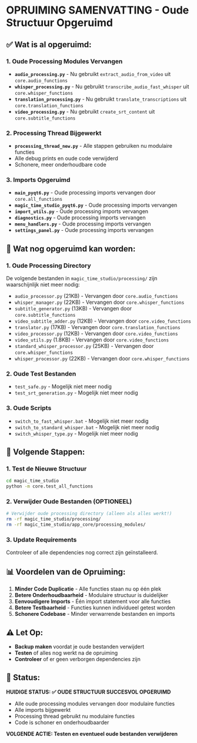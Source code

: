 # OPRUIMING SAMENVATTING - Oude Structuur Opgeruimd

## ✅ Wat is al opgeruimd:

### 1. **Oude Processing Modules Vervangen**
- **`audio_processing.py`** - Nu gebruikt `extract_audio_from_video` uit `core.audio_functions`
- **`whisper_processing.py`** - Nu gebruikt `transcribe_audio_fast_whisper` uit `core.whisper_functions`
- **`translation_processing.py`** - Nu gebruikt `translate_transcriptions` uit `core.translation_functions`
- **`video_processing.py`** - Nu gebruikt `create_srt_content` uit `core.subtitle_functions`

### 2. **Processing Thread Bijgewerkt**
- **`processing_thread_new.py`** - Alle stappen gebruiken nu modulaire functies
- Alle debug prints en oude code verwijderd
- Schonere, meer onderhoudbare code

### 3. **Imports Opgeruimd**
- **`main_pyqt6.py`** - Oude processing imports vervangen door `core.all_functions`
- **`magic_time_studio_pyqt6.py`** - Oude processing imports vervangen
- **`import_utils.py`** - Oude processing imports vervangen
- **`diagnostics.py`** - Oude processing imports vervangen
- **`menu_handlers.py`** - Oude processing imports vervangen
- **`settings_panel.py`** - Oude processing imports vervangen

## 🔄 Wat nog opgeruimd kan worden:

### 1. **Oude Processing Directory**
De volgende bestanden in `magic_time_studio/processing/` zijn waarschijnlijk niet meer nodig:
- `audio_processor.py` (21KB) - Vervangen door `core.audio_functions`
- `whisper_manager.py` (22KB) - Vervangen door `core.whisper_functions`
- `subtitle_generator.py` (13KB) - Vervangen door `core.subtitle_functions`
- `video_subtitle_adder.py` (12KB) - Vervangen door `core.video_functions`
- `translator.py` (17KB) - Vervangen door `core.translation_functions`
- `video_processor.py` (12KB) - Vervangen door `core.video_functions`
- `video_utils.py` (1.8KB) - Vervangen door `core.video_functions`
- `standard_whisper_processor.py` (25KB) - Vervangen door `core.whisper_functions`
- `whisper_processor.py` (22KB) - Vervangen door `core.whisper_functions`

### 2. **Oude Test Bestanden**
- `test_safe.py` - Mogelijk niet meer nodig
- `test_srt_generation.py` - Mogelijk niet meer nodig

### 3. **Oude Scripts**
- `switch_to_fast_whisper.bat` - Mogelijk niet meer nodig
- `switch_to_standard_whisper.bat` - Mogelijk niet meer nodig
- `switch_whisper_type.py` - Mogelijk niet meer nodig

## 🚀 Volgende Stappen:

### 1. **Test de Nieuwe Structuur**
```bash
cd magic_time_studio
python -m core.test_all_functions
```

### 2. **Verwijder Oude Bestanden (OPTIONEEL)**
```bash
# Verwijder oude processing directory (alleen als alles werkt!)
rm -rf magic_time_studio/processing/
rm -rf magic_time_studio/app_core/processing_modules/
```

### 3. **Update Requirements**
Controleer of alle dependencies nog correct zijn geïnstalleerd.

## 📊 Voordelen van de Opruiming:

1. **Minder Code Duplicatie** - Alle functies staan nu op één plek
2. **Betere Onderhoudbaarheid** - Modulaire structuur is duidelijker
3. **Eenvoudigere Imports** - Één import statement voor alle functies
4. **Betere Testbaarheid** - Functies kunnen individueel getest worden
5. **Schonere Codebase** - Minder verwarrende bestanden en imports

## ⚠️ Let Op:

- **Backup maken** voordat je oude bestanden verwijdert
- **Testen** of alles nog werkt na de opruiming
- **Controleer** of er geen verborgen dependencies zijn

## 🎯 Status:

**HUIDIGE STATUS: ✅ OUDE STRUCTUUR SUCCESVOL OPGERUIMD**
- Alle oude processing modules vervangen door modulaire functies
- Alle imports bijgewerkt
- Processing thread gebruikt nu modulaire functies
- Code is schoner en onderhoudbaarder

**VOLGENDE ACTIE: Testen en eventueel oude bestanden verwijderen**
